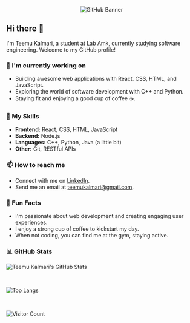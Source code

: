 <div align="center">
  <img src="https://github.com/temez26/temez26/blob/main/assets/github-banner.png" alt="GitHub Banner">
</div>

## Hi there 👋

I'm Teemu Kalmari, a student at Lab Amk, currently studying software engineering. Welcome to my GitHub profile!

### 🌱 I'm currently working on

- Building awesome web applications with React, CSS, HTML, and JavaScript.
- Exploring the world of software development with C++ and Python.
- Staying fit and enjoying a good cup of coffee ☕.

### 💼 My Skills

- **Frontend:** React, CSS, HTML, JavaScript
- **Backend:** Node.js
- **Languages:** C++, Python, Java (a little bit)
- **Other:** Git, RESTful APIs

### 📫 How to reach me

- Connect with me on [LinkedIn](https://www.linkedin.com/in/teemu-kalmari-755469169/).
- Send me an email at [teemukalmari@gmail.com](mailto:teemukalmari@gmail.com).

### 🌟 Fun Facts

- I'm passionate about web development and creating engaging user experiences.
- I enjoy a strong cup of coffee to kickstart my day.
- When not coding, you can find me at the gym, staying active.

### 📊 GitHub Stats

![Teemu Kalmari's GitHub Stats](https://github-readme-stats.vercel.app/api?username=temez26&show_icons=true&count_private=true&theme=dark)

</br>

[![Top Langs](https://github-readme-stats.vercel.app/api/top-langs/?username=temez26&layout=compact&theme=dark)](https://github.com/anuraghazra/github-readme-stats)

</br>

![Visitor Count](https://profile-counter.glitch.me/temez26/count.svg)
